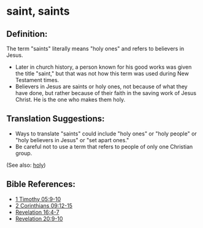 # saint, saints #

## Definition: ##

The term "saints" literally means "holy ones" and refers to believers in Jesus.

* Later in church history, a person known for his good works was given the title "saint," but that was not how this term was used during New Testament times.
* Believers in Jesus are saints or holy ones, not because of what they have done, but rather because of their faith in the saving work of Jesus Christ. He is the one who makes them holy.

## Translation Suggestions: ##
* Ways to translate "saints" could include "holy ones" or "holy people" or "holy believers in Jesus" or "set apart ones."
* Be careful not to use a term that refers to people of only one Christian group.


(See also: [holy](../kt/holy.md))

## Bible References: ##

* [1 Timothy 05:9-10](en/tn/1ti/help/05/09)
* [2 Corinthians 09:12-15](en/tn/2co/help/09/12)
* [Revelation 16:4-7](en/tn/rev/help/16/04)
* [Revelation 20:9-10](en/tn/rev/help/20/09)